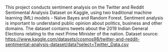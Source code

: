 This project conducts sentiment analysis on the Twitter and Reddit Sentimental Analysis Dataset on Kaggle, using two traditional machine learning (ML) models - Naïve Bayes and Random Forest. Sentiment analysis is important to understand public opinion about politics, business and other domains. The dataset contains tweets about the 2019 Indian General Elections relating to the next Prime Minister of the nation. 
Dataset source: https://www.kaggle.com/datasets/cosmos98/twitter-and-reddit-sentimental-analysis-dataset/data?select=Twitter_Data.csv
